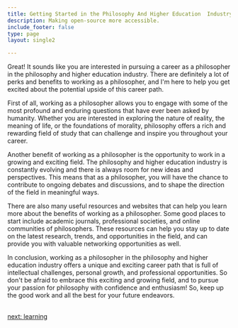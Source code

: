 ```yaml
---
title: Getting Started in the Philosophy And Higher Education  Industry
description: Making open-source more accessible.
include_footer: false
type: page
layout: single2

---
```


<p>
Great! It sounds like you are interested in pursuing a career as a philosopher in the philosophy and higher education industry. There are definitely a lot of perks and benefits to working as a philosopher, and I'm here to help you get excited about the potential upside of this career path.

First of all, working as a philosopher allows you to engage with some of the most profound and enduring questions that have ever been asked by humanity. Whether you are interested in exploring the nature of reality, the meaning of life, or the foundations of morality, philosophy offers a rich and rewarding field of study that can challenge and inspire you throughout your career.

Another benefit of working as a philosopher is the opportunity to work in a growing and exciting field. The philosophy and higher education industry is constantly evolving and there is always room for new ideas and perspectives. This means that as a philosopher, you will have the chance to contribute to ongoing debates and discussions, and to shape the direction of the field in meaningful ways.

There are also many useful resources and websites that can help you learn more about the benefits of working as a philosopher. Some good places to start include academic journals, professional societies, and online communities of philosophers. These resources can help you stay up to date on the latest research, trends, and opportunities in the field, and can provide you with valuable networking opportunities as well.

In conclusion, working as a philosopher in the philosophy and higher education industry offers a unique and exciting career path that is full of intellectual challenges, personal growth, and professional opportunities. So don't be afraid to embrace this exciting and growing field, and to pursue your passion for philosophy with confidence and enthusiasm! So, keep up the good work and all the best for your future endeavors.

<br>
<a href="https://insights.workdojos.com/philosophers/learning">next: learning</a>
</p>